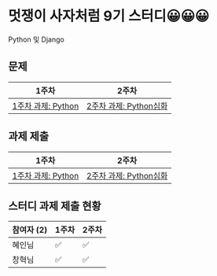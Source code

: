 # 멋쟁이 사자처럼 9기 스터디😀😀😀
Python 및 Django

## 문제
| 1주차 | 2주차 | 
| --- | --- | 
| [1주차 과제: Python](https://obtainable-alloy-df6.notion.site/Python-Que-4299824ad80e4fd1b97b0e3d8c311987) | [2주차 과제: Python심화](https://obtainable-alloy-df6.notion.site/Python-Que-5ff8207823294d919088fab373663cd7)
## 과제 제출
| 1주차 | 2주차 | 
| --- | --- | 
| [1주차 과제: Python](https://github.com/lmh0812/Likelion9-study/issues/1) | [2주차 과제: Python심화](https://github.com/lmh0812/Likelion9-study/issues/3) |

## 스터디 과제 제출 현황

| 참여자 (2) | 1주차 | 2주차 |
| --- | --- | --- |
| 혜인님 |:white_check_mark:|:white_check_mark:|
| 창혁님 |:white_check_mark:|:white_check_mark:|
